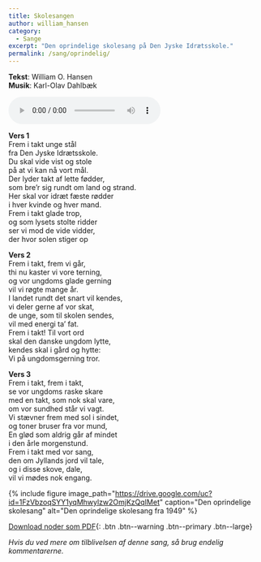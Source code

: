 ```yaml
---
title: Skolesangen
author: william_hansen
category:
  - Sange
excerpt: "Den oprindelige skolesang på Den Jyske Idrætsskole."
permalink: /sang/oprindelig/
---
```


**Tekst**: William O. Hansen  
**Musik**: Karl-Olav Dahlbæk

<audio controls>
  <source src="https://drive.google.com/uc?id=1fHDDrtxuhyxxw_xd0OLUAga5Ln5Le9Q3" type="audio/mpeg">
  Your browser does not support the audio element.
</audio>

**Vers 1**  
Frem i takt unge stål  
fra Den Jyske Idrætsskole.  
Du skal vide vist og stole  
på at vi kan nå vort mål.  
Der lyder takt af lette fødder,  
som bre’r sig rundt om land og strand.  
Her skal vor idræt fæste rødder  
i hver kvinde og hver mand.  
Frem i takt glade trop,  
og som lysets stolte ridder  
ser vi mod de vide vidder,  
der hvor solen stiger op  

**Vers 2**  
Frem i takt, frem vi går,  
thi nu kaster vi vore terning,  
og vor ungdoms glade gerning  
vil vi røgte mange år.  
I landet rundt det snart vil kendes,  
vi deler gerne af vor skat,  
de unge, som til skolen sendes,  
vil med energi ta’ fat.  
Frem i takt! Til vort ord  
skal den danske ungdom lytte,  
kendes skal i gård og hytte:  
Vi på ungdomsgerning tror.  

**Vers 3**  
Frem i takt, frem i takt,  
se vor ungdoms raske skare  
med en takt, som nok skal vare,  
om vor sundhed står vi vagt.  
Vi stævner frem med sol i sindet,  
og toner bruser fra vor mund,  
En glød som aldrig går af mindet  
i den årle morgenstund.  
Frem i takt med vor sang,  
den om Jyllands jord vil tale,  
og i disse skove, dale,  
vil vi mødes nok engang.  

{% include figure image_path="https://drive.google.com/uc?id=1FzVbzoqSYY1yqMhwylzw2OmjKzQqIMet" caption="Den oprindelige skolesang" alt="Den oprindelige skolesang fra 1949" %}

[<i class='far fa-file-pdf'></i> Download noder som PDF](https://drive.google.com/uc?id=1xA-6Y0HeX5PQ4D_SFXJcCd55kH8awEkC){: .btn .btn--warning .btn--primary .btn--large}

_Hvis du ved mere om tilblivelsen af denne sang, så brug endelig kommentarerne._

